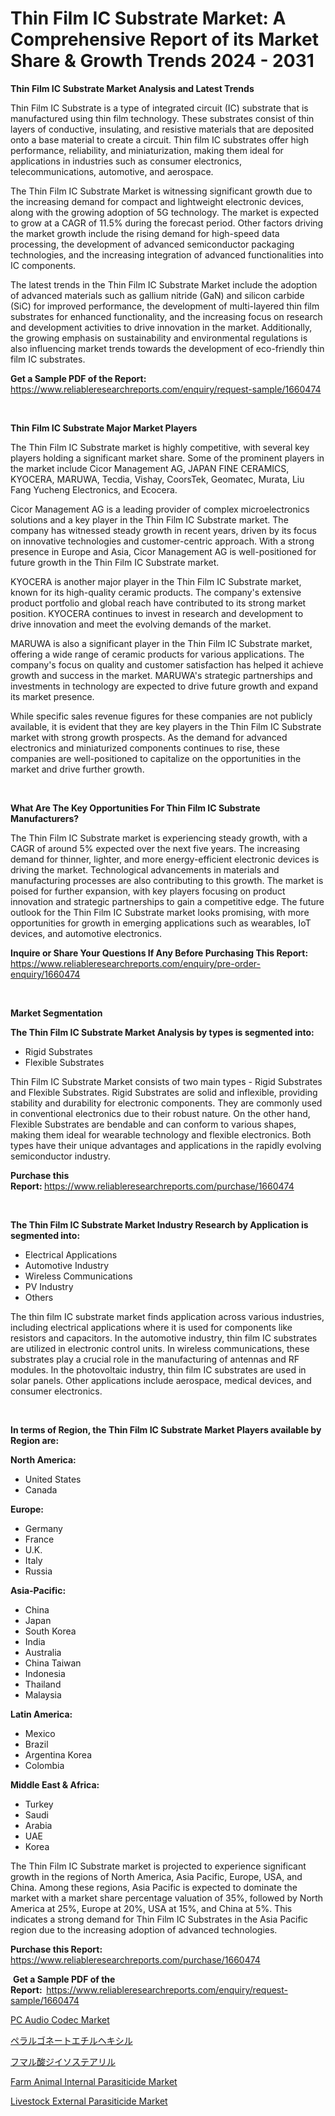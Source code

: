 <p><h1>Thin Film IC Substrate Market: A Comprehensive Report of its Market Share & Growth Trends 2024 - 2031</h1></p><p><strong>Thin Film IC Substrate Market Analysis and Latest Trends</strong></p>
<p><p>Thin Film IC Substrate is a type of integrated circuit (IC) substrate that is manufactured using thin film technology. These substrates consist of thin layers of conductive, insulating, and resistive materials that are deposited onto a base material to create a circuit. Thin film IC substrates offer high performance, reliability, and miniaturization, making them ideal for applications in industries such as consumer electronics, telecommunications, automotive, and aerospace.</p><p>The Thin Film IC Substrate Market is witnessing significant growth due to the increasing demand for compact and lightweight electronic devices, along with the growing adoption of 5G technology. The market is expected to grow at a CAGR of 11.5% during the forecast period. Other factors driving the market growth include the rising demand for high-speed data processing, the development of advanced semiconductor packaging technologies, and the increasing integration of advanced functionalities into IC components.</p><p>The latest trends in the Thin Film IC Substrate Market include the adoption of advanced materials such as gallium nitride (GaN) and silicon carbide (SiC) for improved performance, the development of multi-layered thin film substrates for enhanced functionality, and the increasing focus on research and development activities to drive innovation in the market. Additionally, the growing emphasis on sustainability and environmental regulations is also influencing market trends towards the development of eco-friendly thin film IC substrates.</p></p>
<p><strong>Get a Sample PDF of the Report:&nbsp;</strong> <a href="https://www.reliableresearchreports.com/enquiry/request-sample/1660474">https://www.reliableresearchreports.com/enquiry/request-sample/1660474</a></p>
<p>&nbsp;</p>
<p><strong>Thin Film IC Substrate Major Market Players</strong></p>
<p><p>The Thin Film IC Substrate market is highly competitive, with several key players holding a significant market share. Some of the prominent players in the market include Cicor Management AG, JAPAN FINE CERAMICS, KYOCERA, MARUWA, Tecdia, Vishay, CoorsTek, Geomatec, Murata, Liu Fang Yucheng Electronics, and Ecocera.</p><p>Cicor Management AG is a leading provider of complex microelectronics solutions and a key player in the Thin Film IC Substrate market. The company has witnessed steady growth in recent years, driven by its focus on innovative technologies and customer-centric approach. With a strong presence in Europe and Asia, Cicor Management AG is well-positioned for future growth in the Thin Film IC Substrate market.</p><p>KYOCERA is another major player in the Thin Film IC Substrate market, known for its high-quality ceramic products. The company's extensive product portfolio and global reach have contributed to its strong market position. KYOCERA continues to invest in research and development to drive innovation and meet the evolving demands of the market.</p><p>MARUWA is also a significant player in the Thin Film IC Substrate market, offering a wide range of ceramic products for various applications. The company's focus on quality and customer satisfaction has helped it achieve growth and success in the market. MARUWA's strategic partnerships and investments in technology are expected to drive future growth and expand its market presence.</p><p>While specific sales revenue figures for these companies are not publicly available, it is evident that they are key players in the Thin Film IC Substrate market with strong growth prospects. As the demand for advanced electronics and miniaturized components continues to rise, these companies are well-positioned to capitalize on the opportunities in the market and drive further growth.</p></p>
<p>&nbsp;</p>
<p><strong>What Are The Key Opportunities For Thin Film IC Substrate Manufacturers?</strong></p>
<p><p>The Thin Film IC Substrate market is experiencing steady growth, with a CAGR of around 5% expected over the next five years. The increasing demand for thinner, lighter, and more energy-efficient electronic devices is driving the market. Technological advancements in materials and manufacturing processes are also contributing to this growth. The market is poised for further expansion, with key players focusing on product innovation and strategic partnerships to gain a competitive edge. The future outlook for the Thin Film IC Substrate market looks promising, with more opportunities for growth in emerging applications such as wearables, IoT devices, and automotive electronics.</p></p>
<p><strong>Inquire or Share Your Questions If Any Before Purchasing This Report:</strong> <a href="https://www.reliableresearchreports.com/enquiry/pre-order-enquiry/1660474">https://www.reliableresearchreports.com/enquiry/pre-order-enquiry/1660474</a></p>
<p>&nbsp;</p>
<p><strong>Market Segmentation</strong></p>
<p><strong>The Thin Film IC Substrate Market Analysis by types is segmented into:</strong></p>
<p><ul><li>Rigid Substrates</li><li>Flexible Substrates</li></ul></p>
<p><p>Thin Film IC Substrate Market consists of two main types - Rigid Substrates and Flexible Substrates. Rigid Substrates are solid and inflexible, providing stability and durability for electronic components. They are commonly used in conventional electronics due to their robust nature. On the other hand, Flexible Substrates are bendable and can conform to various shapes, making them ideal for wearable technology and flexible electronics. Both types have their unique advantages and applications in the rapidly evolving semiconductor industry.</p></p>
<p><strong>Purchase this Report:&nbsp;</strong><a href="https://www.reliableresearchreports.com/purchase/1660474">https://www.reliableresearchreports.com/purchase/1660474</a></p>
<p>&nbsp;</p>
<p><strong>The Thin Film IC Substrate Market Industry Research by Application is segmented into:</strong></p>
<p><ul><li>Electrical Applications</li><li>Automotive Industry</li><li>Wireless Communications</li><li>PV Industry</li><li>Others</li></ul></p>
<p><p>The thin film IC substrate market finds application across various industries, including electrical applications where it is used for components like resistors and capacitors. In the automotive industry, thin film IC substrates are utilized in electronic control units. In wireless communications, these substrates play a crucial role in the manufacturing of antennas and RF modules. In the photovoltaic industry, thin film IC substrates are used in solar panels. Other applications include aerospace, medical devices, and consumer electronics.</p></p>
<p>&nbsp;</p>
<p><strong>In terms of Region, the Thin Film IC Substrate Market Players available by Region are:</strong></p>
<p>
    <p> <strong> North America: </strong>
        <ul>
            <li>United States</li>
            <li>Canada</li>
        </ul>
        </p> 
    <p> <strong> Europe: </strong>
        <ul>
            <li>Germany</li>
            <li>France</li>
            <li>U.K.</li>
            <li>Italy</li>
            <li>Russia</li>
        </ul>
        </p> 
    <p> <strong> Asia-Pacific: </strong>
        <ul>
            <li>China</li>
            <li>Japan</li>
            <li>South Korea</li>
            <li>India</li>
            <li>Australia</li>
            <li>China Taiwan</li>
            <li>Indonesia</li>
            <li>Thailand</li>
            <li>Malaysia</li>
        </ul>
        </p> 
    <p> <strong> Latin America: </strong>
        <ul>
            <li>Mexico</li>
            <li>Brazil</li>
            <li>Argentina Korea</li>
            <li>Colombia</li>
        </ul>
        </p> 
    <p> <strong> Middle East & Africa: </strong>
        <ul>
            <li>Turkey</li>
            <li>Saudi</li>
            <li>Arabia</li>
            <li>UAE</li>
            <li>Korea</li>
        </ul>
    </p>
    </p>
<p><p>The Thin Film IC Substrate market is projected to experience significant growth in the regions of North America, Asia Pacific, Europe, USA, and China. Among these regions, Asia Pacific is expected to dominate the market with a market share percentage valuation of 35%, followed by North America at 25%, Europe at 20%, USA at 15%, and China at 5%. This indicates a strong demand for Thin Film IC Substrates in the Asia Pacific region due to the increasing adoption of advanced technologies.</p></p>
<p><strong>Purchase this Report: </strong><a href="https://www.reliableresearchreports.com/purchase/1660474">https://www.reliableresearchreports.com/purchase/1660474</a></p>
<p>&nbsp;<strong>Get a Sample PDF of the Report:&nbsp;&nbsp;</strong><a href="https://www.reliableresearchreports.com/enquiry/request-sample/1660474">https://www.reliableresearchreports.com/enquiry/request-sample/1660474</a></p>
<p><strong></strong></p>
<p><p><a href="https://view.publitas.com/reportprime-1/pc-audio-codec-market-share-market-new-trends-analysis-report-by-type-by-application-by-end-use-by-region-and-segment-forecasts-2024-2031/">PC Audio Codec Market</a></p><p><a href="https://medium.com/@sarahfahey88/%E3%82%A8%E3%83%81%E3%83%AB%E3%83%98%E3%82%AD%E3%82%B7%E3%83%AB%E3%83%9A%E3%83%A9%E3%82%B4%E3%83%B3%E9%85%B8%E3%82%A8%E3%82%B9%E3%83%86%E3%83%AB%E5%B8%82%E5%A0%B4-2031%E5%B9%B4%E3%81%BE%E3%81%A7%E3%81%AE%E6%88%90%E5%8A%9F%E3%81%99%E3%82%8B%E3%83%93%E3%82%B8%E3%83%8D%E3%82%B9%E6%88%A6%E7%95%A5%E3%81%AE%E9%8D%B5-7b3f1c077707">ペラルゴネートエチルヘキシル</a></p><p><a href="https://medium.com/@sarahfahey88/%E3%82%B8%E3%82%BD%E3%82%B9%E3%83%86%E3%82%A2%E3%83%AA%E3%83%AB%E3%83%95%E3%83%9E%E3%83%AB%E9%85%B8%E3%82%B8%E3%82%A4%E3%82%BD%E3%82%B9%E3%83%86%E3%82%A2%E3%83%AA%E3%83%AB%E5%B8%82%E5%A0%B4%E8%A6%8F%E6%A8%A1%E3%81%A8%E5%B8%82%E5%A0%B4%E5%8B%95%E5%90%91-%E5%AE%8C%E5%85%A8%E3%81%AA%E7%94%A3%E6%A5%AD%E6%A6%82%E8%A6%81-2024%E5%B9%B4%E3%81%8B%E3%82%892031%E5%B9%B4-85640a774449">フマル酸ジイソステアリル</a></p><p><a href="https://meowing-lemming-dd3.notion.site/Farm-Animal-Internal-Parasiticide-Market-Size-Furnishes-Valuable-Information-Encompassing-Market-Sha-b1b5ff8ad93d4ac3b6ba5e05f0e2baa3">Farm Animal Internal Parasiticide Market</a></p><p><a href="https://cute-banjo-8ca.notion.site/Livestock-External-Parasiticide-Market-Provides-a-Comprehensive-Analysis-Including-a-Macro-Overview--8b9d5451fae34a00adf9b2d70fe0f7ff">Livestock External Parasiticide Market</a></p></p>